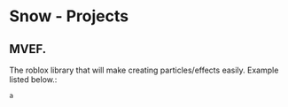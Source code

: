 # Snow  - Projects

## MVEF.

The roblox library that will make creating particles/effects easily. Example listed below.:

``a``
